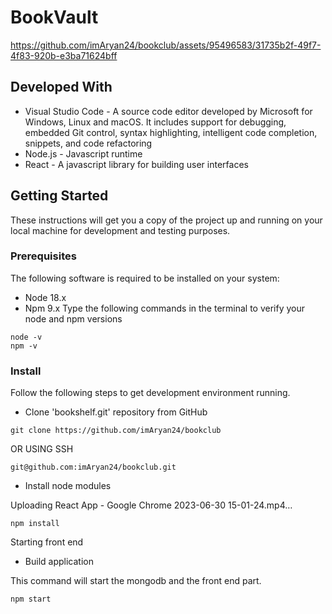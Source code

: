 # BookVault


https://github.com/imAryan24/bookclub/assets/95496583/31735b2f-49f7-4f83-920b-e3ba71624bff



## Developed With
* Visual Studio Code - A source code editor developed by Microsoft for Windows, Linux and macOS. It includes support for debugging, embedded Git control, syntax highlighting, intelligent code completion, snippets, and code refactoring
* Node.js - Javascript runtime
* React - A javascript library for building user interfaces

## Getting Started
These instructions will get you a copy of the project up and running on your local machine for development and testing purposes.

### Prerequisites
The following software is required to be installed on your system:

* Node 18.x
* Npm 9.x
Type the following commands in the terminal to verify your node and npm versions
```
node -v
npm -v
```
### Install

Follow the following steps to get development environment running.

* Clone 'bookshelf.git' repository from GitHub
```
git clone https://github.com/imAryan24/bookclub
```
OR USING SSH
```
git@github.com:imAryan24/bookclub.git
```
* Install node modules


Uploading React App - Google Chrome 2023-06-30 15-01-24.mp4…


```
npm install
```
Starting front end
* Build application

This command will start the mongodb and the front end part.
```
npm start
```


